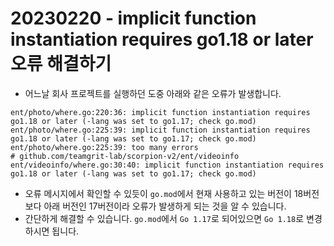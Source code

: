 # 20230220 - implicit function instantiation requires go1.18 or later 오류 해결하기
- 어느날 회사 프로젝트를 실행하던 도중 아래와 같은 오류가 발생합니다.

```shell
ent/photo/where.go:220:36: implicit function instantiation requires go1.18 or later (-lang was set to go1.17; check go.mod)
ent/photo/where.go:225:39: implicit function instantiation requires go1.18 or later (-lang was set to go1.17; check go.mod)
ent/photo/where.go:225:39: too many errors
# github.com/teamgrit-lab/scorpion-v2/ent/videoinfo
ent/videoinfo/where.go:30:40: implicit function instantiation requires go1.18 or later (-lang was set to go1.17; check go.mod)
```

- 오류 메시지에서 확인할 수 있듯이 `go.mod`에서 현재 사용하고 있는 버전이 18버전보다 아래 버전인 17버전이라 오류가 발생하게 되는 것을 알 수 있습니다.  
- 간단하게 해결할 수 있습니다. `go.mod`에서 `Go 1.17`로 되어있으면 `Go 1.18`로 변경하시면 됩니다.
